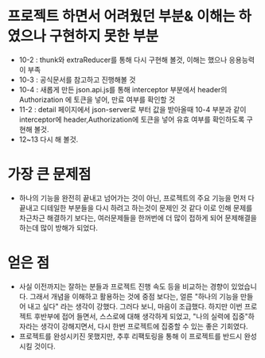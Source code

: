 # 프로젝트 하면서 어려웠던 부분& 이해는 하였으나 구현하지 못한 부분
- 10-2 : thunk와 extraReducer를 통해 다시 구현해 볼것, 이해는 했으나 응용능력이 부족
- 10-3 : 공식문서를 참고하고 진행해볼 것
- 10-4 : 새롭게 만든 json.api.js를 통해 interceptor 부분에서 header의 Authorization 에 토큰을 넣어, 만료 여부를 확인할 것
- 11-2 : detail 페이지에서 json-server로 부터 값을 받아올때 10-4 부분과 같이 interceptor에 header,Authorization에 토큰을 넣어 유효 여부를 확인하도록 구현해 볼것.
- 12~13 다시 해 볼것.



# 가장 큰 문제점
- 하나의 기능을 완전히 끝내고 넘어가는 것이 아닌, 프로젝트의 주요 기능을 먼저 다 끝내고 디테일한 부분들을 다시 하려고 하는것이 문제인 것 같다
  이로 인해 문제를 차근차근 해결하기 보다는, 여러문제들을 한꺼번에 더 많이 접하게 되어 문제해결을 하는데 많이 방해가 되었다.


# 얻은 점 
- 사실 이전까지는 잘하는 분들과 프로젝트 진행 속도 등을 비교하는 경향이 있었습니다. 그래서 개념을 이해하고 활용하는 것에 중점 보다는, 얼른 "하나의 기능을 만들어 내고 싶다" 라는 생각이 강했다.
  그러다 보니, 마음이 조급했다. 하지만 이번 프로젝트 후반부에 접어 들면서, 스스로에 대해 생각하게 되었고, "나의 실력에 집중"하자라는 생각이 강해지면서, 다시 한번 프로젝트에 집중할 수 있는 좋은 기회였다.
 - 프로젝트를 완성시키진 못했지만, 추후 리팩토링을 통해 이 프로젝트를 반드시 완성 시킬 것이다.
